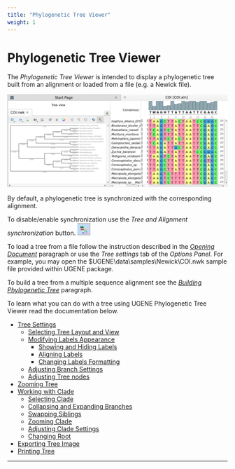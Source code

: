 ```yaml
---
title: "Phylogenetic Tree Viewer"
weight: 1
---
```



# Phylogenetic Tree Viewer

The _Phylogenetic Tree Viewer_ is intended to display a phylogenetic tree built from an alignment or loaded from a file (e.g. a Newick file).


![](/images/65929722/69402627.png)

By default, a phylogenetic tree is synchronized with the corresponding alignment.

To disable/enable synchronization use the _Tree and Alignment synchronization_ button. ![](/images/65929722/69402651.png)

To load a tree from a file follow the instruction described in the [_Opening Document_](opening-document.md) paragraph or use the _Tree settings_ tab of the _Options Panel_. For example, you may open the $UGENE\\data\\samples\\Newick\\COI.nwk sample file provided within UGENE package.

To build a tree from a multiple sequence alignment see the [_Building Phylogenetic Tree_](building-phylogenetic-tree.md) paragraph.

To learn what you can do with a tree using UGENE Phylogenetic Tree Viewer read the documentation below.

*   [Tree Settings](tree-settings.md)
    *   [Selecting Tree Layout and View](selecting-tree-layout-and-view.md)
    *   [Modifying Labels Appearance](modifying-labels-appearance.md)
        *   [Showing and Hiding Labels](showing-and-hiding-labels.md)
        *   [Aligning Labels](aligning-labels.md)
        *   [Changing Labels Formatting](changing-labels-formatting.md)
    *   [Adjusting Branch Settings](adjusting-branch-settings.md)
    *   [Adjusting Tree nodes](adjusting-tree-nodes.md)
*   [Zooming Tree](zooming-tree.md)
*   [Working with Clade](working-with-clade.md)
    *   [Selecting Clade](selecting-clade.md)
    *   [Collapsing and Expanding Branches](collapsing-and-expanding-branches.md)
    *   [Swapping Siblings](swapping-siblings.md)
    *   [Zooming Clade](zooming-clade.md)
    *   [Adjusting Clade Settings](adjusting-clade-settings.md)
    *   [Changing Root](changing-root.md)
*   [Exporting Tree Image](exporting-tree-image.md)
*   [Printing Tree](printing-tree.md)


-----------------------------------------------------------------------------------------------------------------------------------------------------------------------------------------------------------------------------------------------------------------------------------------------------------------------------------------------------------------------------------------------------------------------------------------------------------------------------------------------------------------------------------------------------------------------------------------------------------------------------------------------------------------------------------------------------------------------------------------------------------------------------------------------------------------------------------------------------------------------------------------------------------------------------------------------------------------------------------------------------------------------------------------------------------------------------------------------------------------------------------------------------------------------------------------------------------------------------------------------
